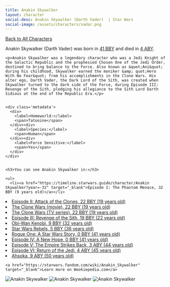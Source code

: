 ```yaml
---
title: Anakin Skywalker
layout: character
social-desc: Anakin Skywalker (Darth Vader)  | Star Wars
social-image: /assets/characters/vadar.png
---
```

<a href="/character" class="smaller">Back to All Characters</a>

<div class="character-profile container">
  <div class="col-10">
    <p>
    Anakin Skywalker (Darth Vader)     was born in <a href="https://timeline.starwars.guide/character/Anakin Skywalker?year=-41" target="_blank">41 BBY</a> and died in <a href="https://timeline.starwars.guide/character/Anakin Skywalker?year=4" target="_blank">4 ABY</a>.        
    </p>

    <p>Anakin Skywalker was a legendary character who was a Jedi Knight of the Galactic Republic and the prophesied Chosen One of the Jedi Order, destined to bring balance to the Force. Also known as &quot;Ani&quot; during his childhood, Skywalker earned the moniker &amp; quot;Hero With No Fear&quot; from his accomplishments in the Clone Wars. His alter ego, Darth Vader, the Dark Lord of the Sith, was created when Skywalker turned to the dark side of the Force, during Episode III: Revenge of the Sith, pledging his allegiance to the Sith Lord Darth Sidious at the end of the Republic Era.</p>


    <div class='metadata'>
      <div>
        <label>Homeworld:</label>
        <span>Tatooine</span>
      </div><div>
        <label>Species:</label>
        <span>Human</span>
      </div><div>
        <label>Force Sensitive:</label>
        <span>Yes</span>
      </div>
    </div>


    <h3>You can see Anakin Skywalker in:</h3>

    <ul>
      <li><a href="https://timeline.starwars.guide/character/Anakin Skywalker?year=-32" target="_blank">Episode I: The Phantom Menace, 32 BBY (9 years old)</a></li>
  <li><a href="https://timeline.starwars.guide/character/Anakin Skywalker?year=-22" target="_blank">Episode II: Attack of the Clones, 22 BBY (19 years old)</a></li>
  <li><a href="https://timeline.starwars.guide/character/Anakin Skywalker?year=-22" target="_blank">The Clone Wars (movie), 22 BBY (19 years old)</a></li>
  <li><a href="https://timeline.starwars.guide/character/Anakin Skywalker?year=-22" target="_blank">The Clone Wars (TV series), 22 BBY (19 years old)</a></li>
  <li><a href="https://timeline.starwars.guide/character/Anakin Skywalker?year=-19" target="_blank">Episode III: Revenge of the Sith, 19 BBY (22 years old)</a></li>
  <li><a href="https://timeline.starwars.guide/character/Anakin Skywalker?year=-9" target="_blank">Obi-Wan Kenobi, 9 BBY (32 years old)</a></li>
  <li><a href="https://timeline.starwars.guide/character/Anakin Skywalker?year=-5" target="_blank">Star Wars Rebels, 5 BBY (36 years old)</a></li>
  <li><a href="https://timeline.starwars.guide/character/Anakin Skywalker?year=0" target="_blank">Rogue One: A Star Wars Story, 0 BBY (41 years old)</a></li>
  <li><a href="https://timeline.starwars.guide/character/Anakin Skywalker?year=0" target="_blank">Episode IV: A New Hope, 0 BBY (41 years old)</a></li>
  <li><a href="https://timeline.starwars.guide/character/Anakin Skywalker?year=3" target="_blank">Episode V: The Empire Strikes Back, 3 ABY (44 years old)</a></li>
  <li><a href="https://timeline.starwars.guide/character/Anakin Skywalker?year=4" target="_blank">Episode VI: Return of the Jedi, 4 ABY (45 years old)</a></li>
  <li><a href="https://timeline.starwars.guide/character/Anakin Skywalker?year=9" target="_blank">Ahsoka, 9 ABY (50 years old)</a></li>
    </ul>

    <a href="https://starwars.fandom.com/wiki/Anakin_Skywalker" target="_blank">Learn more on Wookiepedia.com</a>
  </div>
  <div class="character_image col-2">
    <img src="https://timeline.starwars.guide//images/anakin.png" alt="Anakin Skywalker" />
<img src="https://timeline.starwars.guide//images/vadar.png" alt="Anakin Skywalker" />
    <img src="https://timeline.starwars.guide//images/vadar-kid.jpg" alt="Anakin Skywalker" />
    <ins class="adsbygoogle"
      style="display:block"
      data-ad-client="ca-pub-6056590143595280"
      data-ad-slot="1622037034"
      data-ad-format="auto"
      data-full-width-responsive="true"></ins>
    <script>
        (adsbygoogle = window.adsbygoogle || []).push({});
    </script>
  </div>
</div>
